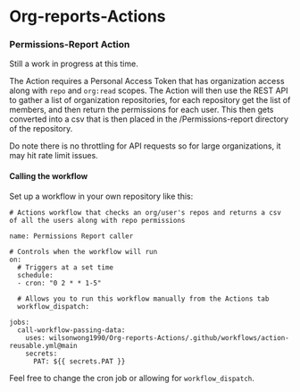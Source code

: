 # Org-reports-Actions


### Permissions-Report Action

Still a work in progress at this time.

The Action requires a Personal Access Token that has organization access along with `repo` and `org:read` scopes. The Action will then use the REST API to gather a list of organization repositories, for each repository get the list of members, and then return the permissions for each user. This then gets converted into a csv that is then placed in the /Permissions-report directory of the repository. 

Do note there is no throttling for API requests so for large organizations, it may hit rate limit issues.

#### Calling the workflow

Set up a workflow in your own repository like this:

```
# Actions workflow that checks an org/user's repos and returns a csv of all the users along with repo permissions

name: Permissions Report caller

# Controls when the workflow will run
on:
  # Triggers at a set time
  schedule:
  - cron: "0 2 * * 1-5"

  # Allows you to run this workflow manually from the Actions tab
  workflow_dispatch:

jobs:
  call-workflow-passing-data:
    uses: wilsonwong1990/Org-reports-Actions/.github/workflows/action-reusable.yml@main
    secrets:
      PAT: ${{ secrets.PAT }}
```

Feel free to change the cron job or allowing for `workflow_dispatch`.
